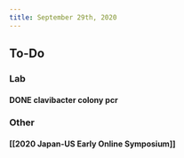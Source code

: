 ```yaml
---
title: September 29th, 2020
---
```


## **To-Do**
### **Lab**
#### DONE clavibacter colony pcr

### **Other**
#### [[2020 Japan-US Early Online Symposium]]

## 
